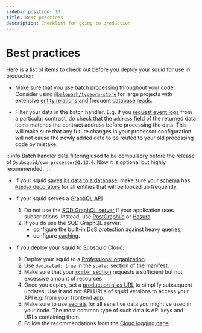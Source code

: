 ```yaml
---
sidebar_position: 10
title: Best practices
description: Checklist for going to production
---
```


# Best practices

Here is a list of items to check out before you deploy your squid for use in production:

* Make sure that you use [batch processing](/sdk/resources/basics/batch-processing) throughout your code. Consider using [`@belopash/typeorm-store`](/external-tools/#belopashtypeorm-store) for large projects with extensive [entity relations](/sdk/reference/schema-file/entity-relations) and frequent [database reads](/sdk/reference/store/typeorm/#typeorm-methods).

* Filter your data in the batch handler. E.g. if you [request event logs](/sdk/reference/processors/evm-batch/logs) from a particular contract, do check that the `address` field of the returned data items matches the contract address before processing the data. This will make sure that any future changes in your processor configuration will not cause the newly added data to be routed to your old processing code by mistake.

:::info
Batch handler data filtering used to be compulsory before the release of `@subsquid/evm-processor@1.13.0`. Now it is optional but highly recommended.
:::

* If your squid [saves its data to a database](/sdk/resources/persisting-data/typeorm), make sure your [schema](/sdk/reference/schema-file) has [`@index` decorators](/sdk/reference/schema-file/indexes-and-constraints) for all entities that will be looked up frequently.

* If your squid serves a [GraphQL API](/sdk/resources/basics/serving-graphql)
  1. Do not use the [SQD GraphQL server](/sdk/resources/basics/serving-graphql/#the-sqd-graphql-server) if your application uses subscriptions. Instead, use [PostGraphile](/sdk/resources/basics/serving-graphql/#postgraphile) or [Hasura](/sdk/resources/basics/serving-graphql/#hasura).
  2. If you do use the SQD GraphQL server:
     - configure the built-in [DoS protection](/sdk/reference/graphql-server/configuration/dos-protection) against heavy queries;
     - configure [caching](/sdk/reference/graphql-server/configuration/caching).

* If you deploy your squid to Subsquid Cloud:
  1. Deploy your squid to a [Professional organization](/cloud/resources/organizations/#professional-organizations).
  2. Use [`dedicated: true`](/cloud/reference/scale/#dedicated) in the `scale:` section of the manifest.
  3. Make sure that your [`scale:` section](/cloud/reference/scale) requests a sufficient but not excessive amount of resources.
  4. Once you deploy, set a [production alias URL](/cloud/resources/production-alias) to simplify subsequent updates. Use it and not API URLs of squid versions to access your API e.g. from your frontend app.
  5. Make sure to use [secrets](/cloud/resources/env-variables/#secrets) for all sensitive data you might've used in your code. The most common type of such data is API keys and URLs containing them.
  6. Follow the recommendations from the [Cloud logging page](/cloud/resources/logging).
